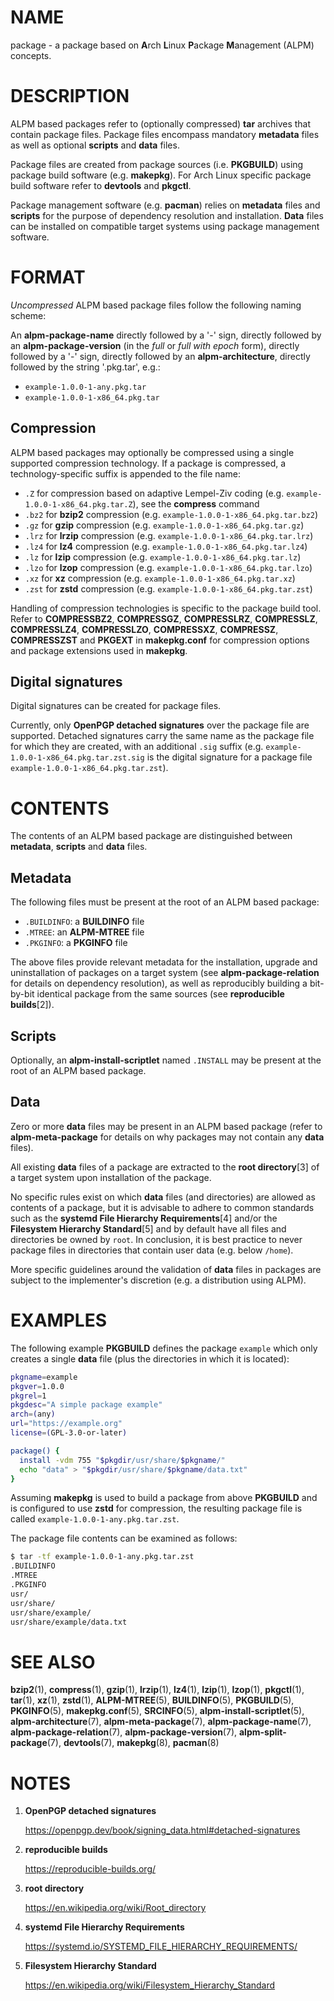 # NAME

package - a package based on **A**rch **L**inux **P**ackage **M**anagement (ALPM) concepts.

# DESCRIPTION

ALPM based packages refer to (optionally compressed) **tar** archives that contain package files.
Package files encompass mandatory **metadata** files as well as optional **scripts** and **data** files.

Package files are created from package sources (i.e. **PKGBUILD**) using package build software (e.g. **makepkg**).
For Arch Linux specific package build software refer to **devtools** and **pkgctl**.

Package management software (e.g. **pacman**) relies on **metadata** files and **scripts** for the purpose of dependency resolution and installation.
**Data** files can be installed on compatible target systems using package management software.

# FORMAT

_Uncompressed_ ALPM based package files follow the following naming scheme:

An **alpm-package-name** directly followed by a '-' sign, directly followed by an **alpm-package-version** (in the _full_ or _full with epoch_ form), directly followed by a '-' sign, directly followed by an **alpm-architecture**, directly followed by the string '.pkg.tar', e.g.:

- `example-1.0.0-1-any.pkg.tar`
- `example-1.0.0-1-x86_64.pkg.tar`

## Compression

ALPM based packages may optionally be compressed using a single supported compression technology.
If a package is compressed, a technology-specific suffix is appended to the file name:

- `.Z` for compression based on adaptive Lempel-Ziv coding (e.g. `example-1.0.0-1-x86_64.pkg.tar.Z`), see the **compress** command
- `.bz2` for **bzip2** compression (e.g. `example-1.0.0-1-x86_64.pkg.tar.bz2`)
- `.gz` for **gzip** compression (e.g. `example-1.0.0-1-x86_64.pkg.tar.gz`)
- `.lrz` for **lrzip** compression (e.g. `example-1.0.0-1-x86_64.pkg.tar.lrz`)
- `.lz4` for **lz4** compression (e.g. `example-1.0.0-1-x86_64.pkg.tar.lz4`)
- `.lz` for **lzip** compression (e.g. `example-1.0.0-1-x86_64.pkg.tar.lz`)
- `.lzo` for **lzop** compression (e.g. `example-1.0.0-1-x86_64.pkg.tar.lzo`)
- `.xz` for **xz** compression (e.g. `example-1.0.0-1-x86_64.pkg.tar.xz`)
- `.zst` for **zstd** compression (e.g. `example-1.0.0-1-x86_64.pkg.tar.zst`)

Handling of compression technologies is specific to the package build tool.
Refer to **COMPRESSBZ2**, **COMPRESSGZ**, **COMPRESSLRZ**, **COMPRESSLZ**, **COMPRESSLZ4**, **COMPRESSLZO**, **COMPRESSXZ**, **COMPRESSZ**, **COMPRESSZST** and **PKGEXT** in **makepkg.conf** for compression options and package extensions used in **makepkg**.

## Digital signatures

Digital signatures can be created for package files.

Currently, only **OpenPGP detached signatures** over the package file are supported.
Detached signatures carry the same name as the package file for which they are created, with an additional `.sig` suffix (e.g. `example-1.0.0-1-x86_64.pkg.tar.zst.sig` is the digital signature for a package file `example-1.0.0-1-x86_64.pkg.tar.zst`).

# CONTENTS

The contents of an ALPM based package are distinguished between **metadata**, **scripts** and **data** files.

## Metadata

The following files must be present at the root of an ALPM based package:

- `.BUILDINFO`: a **BUILDINFO** file
- `.MTREE`: an **ALPM-MTREE** file
- `.PKGINFO`: a **PKGINFO** file

The above files provide relevant metadata for the installation, upgrade and uninstallation of packages on a target system (see **alpm-package-relation** for details on dependency resolution), as well as reproducibly building a bit-by-bit identical package from the same sources (see **reproducible builds**[2]).

## Scripts

Optionally, an **alpm-install-scriptlet** named `.INSTALL` may be present at the root of an ALPM based package.

## Data

Zero or more **data** files may be present in an ALPM based package (refer to **alpm-meta-package** for details on why packages may not contain any **data** files).

All existing **data** files of a package are extracted to the **root directory**[3] of a target system upon installation of the package.

No specific rules exist on which **data** files (and directories) are allowed as contents of a package, but it is advisable to adhere to common standards such as the **systemd File Hierarchy Requirements**[4] and/or the **Filesystem Hierarchy Standard**[5] and by default have all files and directories be owned by `root`.
In conclusion, it is best practice to never package files in directories that contain user data (e.g. below `/home`).

More specific guidelines around the validation of **data** files in packages are subject to the implementer's discretion (e.g. a distribution using ALPM).

# EXAMPLES

The following example **PKGBUILD** defines the package `example` which only creates a single **data** file (plus the directories in which it is located):

```bash
pkgname=example
pkgver=1.0.0
pkgrel=1
pkgdesc="A simple package example"
arch=(any)
url="https://example.org"
license=(GPL-3.0-or-later)

package() {
  install -vdm 755 "$pkgdir/usr/share/$pkgname/"
  echo "data" > "$pkgdir/usr/share/$pkgname/data.txt"
}
```

Assuming **makepkg** is used to build a package from above **PKGBUILD** and is configured to use **zstd** for compression, the resulting package file is called `example-1.0.0-1-any.pkg.tar.zst`.

The package file contents can be examined as follows:

```bash
$ tar -tf example-1.0.0-1-any.pkg.tar.zst
.BUILDINFO
.MTREE
.PKGINFO
usr/
usr/share/
usr/share/example/
usr/share/example/data.txt
```

# SEE ALSO

**bzip2**(1), **compress**(1), **gzip**(1), **lrzip**(1), **lz4**(1), **lzip**(1), **lzop**(1), **pkgctl**(1), **tar**(1), **xz**(1), **zstd**(1), **ALPM-MTREE**(5), **BUILDINFO**(5), **PKGBUILD**(5), **PKGINFO**(5), **makepkg.conf**(5), **SRCINFO**(5), **alpm-install-scriptlet**(5), **alpm-architecture**(7), **alpm-meta-package**(7), **alpm-package-name**(7), **alpm-package-relation**(7), **alpm-package-version**(7), **alpm-split-package**(7), **devtools**(7), **makepkg**(8), **pacman**(8)

# NOTES

1. **OpenPGP detached signatures**
   
   <https://openpgp.dev/book/signing_data.html#detached-signatures>
1. **reproducible builds**
   
   <https://reproducible-builds.org/>
1. **root directory**
   
   <https://en.wikipedia.org/wiki/Root_directory>
1. **systemd File Hierarchy Requirements**
   
   <https://systemd.io/SYSTEMD_FILE_HIERARCHY_REQUIREMENTS/>
1. **Filesystem Hierarchy Standard**
   
   <https://en.wikipedia.org/wiki/Filesystem_Hierarchy_Standard>
